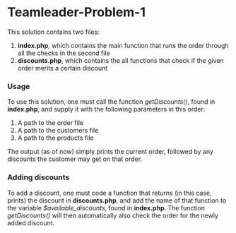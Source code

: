 # Teamleader-Problem-1

This solution contains two files:
1) **index.php**, which contains the main function that runs the order through all the checks in the second file
2) **discounts.php**, which contains the all functions that check if the given order merits a certain discount

### Usage
To use this solution, one must call the function *getDiscounts()*, found in **index.php**, and supply it with the following parameters in this order:
1) A path to the order file
2) A path to the customers file 
3) A path to the products file

The output (as of now) simply prints the current order, followed by any discounts the customer may get on that order.

### Adding discounts
To add a discount, one must code a function that returns (in this case, prints) the discount in **discounts.php**, and add the name of that function to the variable *$available_discounts*, found in **index.php**. The function *getDiscounts()* will then automatically also check the order for the newly added discount.
